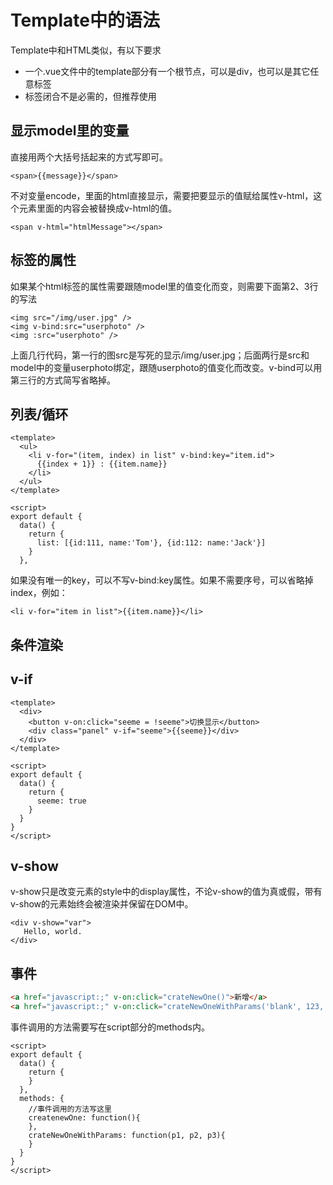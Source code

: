 # Template中的语法


Template中和HTML类似，有以下要求

* 一个.vue文件中的template部分有一个根节点，可以是div，也可以是其它任意标签
* 标签闭合不是必需的，但推荐使用


## 显示model里的变量

直接用两个大括号括起来的方式写即可。

```
<span>{{message}}</span>
```

不对变量encode，里面的html直接显示，需要把要显示的值赋给属性v-html，这个元素里面的内容会被替换成v-html的值。

```
<span v-html="htmlMessage"></span>
```


## 标签的属性

如果某个html标签的属性需要跟随model里的值变化而变，则需要下面第2、3行的写法

```
<img src="/img/user.jpg" />
<img v-bind:src="userphoto" />
<img :src="userphoto" />
```
上面几行代码，第一行的图src是写死的显示/img/user.jpg；后面两行是src和model中的变量userphoto绑定，跟随userphoto的值变化而改变。v-bind可以用第三行的方式简写省略掉。

## 列表/循环

```
<template>
  <ul>
    <li v-for="(item, index) in list" v-bind:key="item.id">
  	  {{index + 1}} : {{item.name}}
    </li>
  </ul>
</template>

<script>
export default {
  data() {
    return {
      list: [{id:111, name:'Tom'}, {id:112: name:'Jack'}]
    }
  },
```
如果没有唯一的key，可以不写v-bind:key属性。如果不需要序号，可以省略掉index，例如：

```
<li v-for="item in list">{{item.name}}</li>
```

## 条件渲染

## v-if
```
<template>
  <div>
    <button v-on:click="seeme = !seeme">切换显示</button>
    <div class="panel" v-if="seeme">{{seeme}}</div>
  </div>
</template>

<script>
export default {
  data() {
    return {
      seeme: true
    }
  }
}
</script>

```
## v-show
v-show只是改变元素的style中的display属性，不论v-show的值为真或假，带有v-show的元素始终会被渲染并保留在DOM中。

```
<div v-show="var">
   Hello, world.
</div>
```

## 事件

```HTML
<a href="javascript:;" v-on:click="crateNewOne()">新增</a>
<a href="javascript:;" v-on:click="crateNewOneWithParams('blank', 123, varInData)">新增</a>
```
事件调用的方法需要写在script部分的methods内。

```vue
<script>
export default {
  data() {
    return {
    }
  },
  methods: {
    //事件调用的方法写这里
    createnewOne: function(){
    },
    crateNewOneWithParams: function(p1, p2, p3){
    }
  }
}
</script>
```
